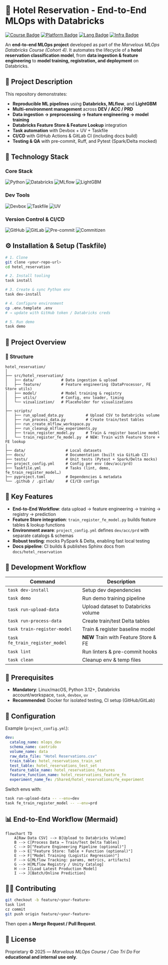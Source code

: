 # 🏨 Hotel Reservation - End-to-End MLOps with Databricks

[![Course Badge](https://img.shields.io/badge/COURSE-MARVELOUS--MLOPS--COHORT4-003189?style=for-the-badge&logo=Databricks&logoColor=FF3621)](https://databricks.com)
[![Platform Badge](https://img.shields.io/badge/PLATFORM-DATABRICKS-FF3621?style=for-the-badge&logo=databricks&logoColor=white)](https://databricks.com)
[![Lang Badge](https://img.shields.io/badge/LANGUAGE-PYTHON_3.12-3670A0?style=for-the-badge&logo=python&logoColor=ffdd54)](#)
[![Infra Badge](https://img.shields.io/badge/ENV-DEVBOX_|_UV_|_TASKFILE-6d7cff?style=for-the-badge&logo=dev.to&logoColor=white)](#)

An **end-to-end MLOps project** developed as part of the *Marvelous MLOps Databricks Course (Cohort 4)*.
It automates the lifecycle of a **hotel reservation classification model**, from **data ingestion & feature engineering** to **model training, registration, and deployment** on Databricks.


## 🧠 Project Description

This repository demonstrates:

* **Reproducible ML pipelines** using **Databricks, MLflow**, and **LightGBM**
* **Multi-environment management** across **DEV / ACC / PRD**
* **Data ingestion → preprocessing → feature engineering → model training**
* **Databricks Feature Store & Feature Lookup** integration
* **Task automation** with Devbox + UV + Taskfile
* **CI/CD** with GitHub Actions & GitLab CI (including docs build)
* **Testing & QA** with pre-commit, Ruff, and Pytest (Spark/Delta mocked)


## 🧰 Technology Stack

### Core Stack
![Python](https://img.shields.io/badge/python-3670A0?style=for-the-badge&logo=python&logoColor=ffdd54)
![Databricks](https://img.shields.io/badge/Databricks-FF3621?style=for-the-badge&logo=databricks&logoColor=white)
![MLflow](https://img.shields.io/badge/MLflow-0194E2?style=for-the-badge&logo=mlflow&logoColor=white)
![LightGBM](https://img.shields.io/badge/LightGBM-4.6.0-9cf?style=for-the-badge&logo=python&logoColor=white)

### Dev Tools
![Devbox](https://img.shields.io/badge/Devbox-6d7cff?style=for-the-badge&logo=dev.to&logoColor=white)
![Taskfile](https://img.shields.io/badge/Taskfile-231F20?style=for-the-badge&logo=gnu-bash&logoColor=white)
![UV](https://img.shields.io/badge/UV_Package_Manager-181717?style=for-the-badge&logo=pypi&logoColor=white)

### Version Control & CI/CD
![GitHub](https://img.shields.io/badge/github-%23121011.svg?style=for-the-badge&logo=github&logoColor=white)
![GitLab](https://img.shields.io/badge/gitlab-%23181717.svg?style=for-the-badge&logo=gitlab&logoColor=white)
![Pre-commit](https://img.shields.io/badge/Pre--commit-FFBB00?style=for-the-badge&logo=git&logoColor=white)
![Commitizen](https://img.shields.io/badge/Commitizen-1E90FF?style=for-the-badge&logo=git&logoColor=white)


## ⚙️ Installation & Setup (Taskfile)

```bash
# 1. Clone
git clone <your-repo-url>
cd hotel_reservation

# 2. Install tooling
task install

# 3. Create & sync Python env
task dev-install

# 4. Configure environment
cp .env.template .env
# → update with GitHub token / Databricks creds

# 5. Run demo
task demo
````


## 🧩 Project Overview

### 📂 Structure

```
hotel_reservation/
│
├── src/hotel_reservation/
│   ├── data/            # Data ingestion & upload
│   ├── feature/         # Feature engineering (DataProcessor, FE Store utils)
│   ├── model/           # Model training & registry
│   ├── utils/           # Config, env loader, timing
│   └── vizualization/   # Placeholder for visualizations
│
├── scripts/
│   ├── run_upload_data.py          # Upload CSV to Databricks volume
│   ├── run_process_data.py         # Create train/test tables
│   ├── run_create_mlflow_workspace.py
│   ├── run_cleanup_mlflow_experiments.py
│   ├── train_register_model.py     # Train & register baseline model
│   └── train_register_fe_model.py  # NEW: Train with Feature Store + FE lookup
│
├── data/                  # Local datasets
├── docs/                  # Documentation (built via GitLab CI)
├── tests/                 # Unit tests (Pytest + Spark/Delta mocks)
├── project_config.yml     # Config per env (dev/acc/prd)
├── Taskfile.yml           # Tasks (lint, demo, fe_train_register_model…)
├── pyproject.toml         # Dependencies & metadata
└── .github / .gitlab/     # CI/CD configs
```


## 🚀 Key Features

* **End-to-End Workflow**: data upload → feature engineering → training → registry → prediction
* **Feature Store integration**: `train_register_fe_model.py` builds feature tables & lookup functions
* **Environment aware**: `project_config.yml` defines `dev/acc/prd` with separate catalogs & schemas
* **Robust testing**: mocks PySpark & Delta, enabling fast local testing
* **Docs pipeline**: CI builds & publishes Sphinx docs from `docs/hotel_reservation`


## 🧪 Development Workflow

| Command                        | Description                           |
| ------------------------------ | ------------------------------------- |
| `task dev-install`             | Setup dev dependencies                |
| `task demo`                    | Run demo training pipeline            |
| `task run-upload-data`         | Upload dataset to Databricks volume   |
| `task run-process-data`        | Create train/test Delta tables        |
| `task train-register-model`    | Train & register baseline model       |
| `task fe_train_register_model` | **NEW** Train with Feature Store & FE |
| `task lint`                    | Run linters & pre-commit hooks        |
| `task clean`                   | Cleanup env & temp files              |


## 🧱 Prerequisites

* **Mandatory**: Linux/macOS, Python 3.12+, Databricks account/workspace, `task`, `devbox`, `uv`
* **Recommended**: Docker for isolated testing, CI setup (GitHub/GitLab)


## 🧾 Configuration

Example (`project_config.yml`):

```yaml
dev:
  catalog_name: mlops_dev
  schema_name: caotrido
  volume_name: data
  raw_data_file: "Hotel Reservations.csv"
  train_table: hotel_reservations_train_set
  test_table: hotel_reservations_test_set
  feature_table_name: hotel_reservations_features
  feature_function_name: hotel_reservations_feature_fn
  experiment_name_fe: /Shared/hotel_reservations/fe_experiment
```

Switch envs with:

```bash
task run-upload-data -- --env=dev
task fe_train_register_model -- --env=prd
```


## 📊 End-to-End Workflow (Mermaid)

```mermaid
flowchart TD
    A[Raw Data CSV] --> B[Upload to Databricks Volume]
    B --> C[Process Data → Train/Test Delta Tables]
    C --> D["Feature Engineering Pipeline (optional)"]
    D --> E["Feature Store: Table + Function (optional)"]
    E --> F["Model Training (Logistic Regression)"]
    F --> G[MLflow Tracking: params, metrics, artifacts]
    G --> H[MLflow Registry / Unity Catalog]
    H --> I[Load Latest Production Model]
    I --> J[Batch/Online Prediction]
```


## 🧑‍💻 Contributing

```bash
git checkout -b feature/<your-feature>
task lint
cz commit
git push origin feature/<your-feature>
```

Then open a **Merge Request / Pull Request**.


## 📜 License

Proprietary © 2025 — *Marvelous MLOps Course / Cao Tri Do*
For **educational and internal use only**.
